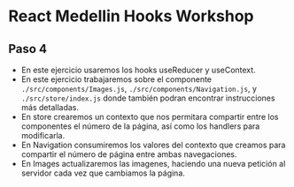 # React Medellin Hooks Workshop

## Paso 4

- En este ejercicio usaremos los hooks useReducer y useContext.
- En este ejercicio trabajaremos sobre el componente `./src/components/Images.js`, `./src/components/Navigation.js`, y `./src/store/index.js` donde también podran encontrar instrucciones más detalladas.
- En store crearemos un contexto que nos permitara compartir entre los componentes el número de la página, así como los handlers para modificarla.
- En Navigation consumiremos los valores del contexto que creamos para compartir el número de página entre ambas navegaciones.
- En Images actualizaremos las imagenes, haciendo una nueva petición al servidor cada vez que cambiamos la página.
